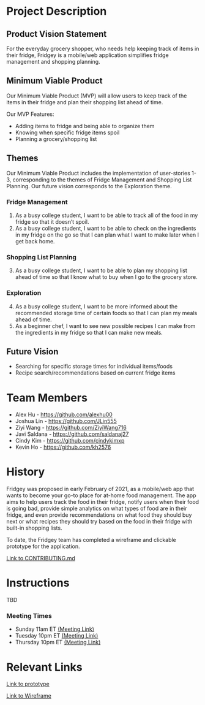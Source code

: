 # Project Description
## Product Vision Statement
For the everyday grocery shopper, who needs help keeping track of items in their fridge, Fridgey is a mobile/web application simplifies fridge management and shopping planning.

## Minimum Viable Product
Our Minimum Viable Product (MVP) will allow users to keep track of the items in their fridge and plan their shopping list ahead of time.

Our MVP Features:
- Adding items to fridge and being able to organize them
- Knowing when specific fridge items spoil
- Planning a grocery/shopping list

## Themes
Our Minimum Viable Product includes the implementation of user-stories 1-3, corresponding to the themes of Fridge Management and Shopping List Planning. Our future vision corresponds to the Exploration theme.

### Fridge Management 
1. As a busy college student, I want to be able to track all of the food in my fridge so that it doesn’t spoil.
2. As a busy college student, I want to be able to check on the ingredients in my fridge on the go so that I can plan what I want to make later when I get back home.

### Shopping List Planning
3. As a busy college student, I want to be able to plan my shopping list ahead of time so that I know what to buy when I go to the grocery store.

### Exploration
4. As a busy college student, I want to be more informed about the recommended storage time of certain foods so that I can plan my meals ahead of time.
5. As a beginner chef, I want to see new possible recipes I can make from the ingredients in my fridge so that I can make new meals.

## Future Vision
- Searching for specific storage times for individual items/foods
- Recipe search/recommendations based on current fridge items

# Team Members
- Alex Hu - https://github.com/alexhu00
- Joshua Lin - https://github.com/JLin555
- Ziyi Wang - https://github.com/ZiyiWang716
- Javi Saldana - https://github.com/saldanaj27
- Cindy Kim - https://github.com/cindykimxp
- Kevin Ho - https://github.com/kh2576

# History
Fridgey was proposed in early February of 2021, as a mobile/web app that wants to become your go-to place for at-home food management. The app aims to help users track the food in their fridge, notify users when their food is going bad, provide simple analytics on what types of food are in their fridge, and even provide recommendations on what food they should buy next or what recipes they should try based on the food in their fridge with built-in shopping lists.

To date, the Fridgey team has completed a wireframe and clickable prototype for the application.  

[Link to CONTRIBUTING.md](https://github.com/agile-dev-assignments/project-setup-team-fridgey/blob/master/CONTRIBUTING.md)

# Instructions
TBD

### Meeting Times
- Sunday 11am ET [(Meeting Link)](https://us02web.zoom.us/j/83769775387?pwd=OUM0MlBrbU4xRHpRMkF1ZHE3WHpCUT09) 
- Tuesday 10pm ET [(Meeting Link)](https://us02web.zoom.us/j/83769775387?pwd=OUM0MlBrbU4xRHpRMkF1ZHE3WHpCUT09)
- Thursday 10pm ET [(Meeting Link)](https://us02web.zoom.us/j/83769775387?pwd=OUM0MlBrbU4xRHpRMkF1ZHE3WHpCUT09)

# Relevant Links
[Link to prototype](https://projects.invisionapp.com/d/main/default/#/projects/prototypes/21165790) 

[Link to Wireframe](https://www.figma.com/file/Fbg5hHkUSvcvvcdNjp7MLC/Fridgey?node-id=0%3A1)

